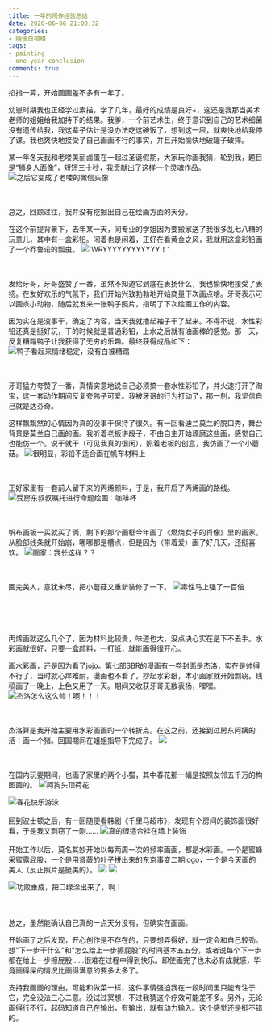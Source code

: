 ```yaml
---
title: 一年的闯作经验总结 
date: 2020-06-06 21:00:32
categories:
- 随便白相相
tags: 
- painting
- one-year conclusion
comments: true
---
```


掐指一算，开始画画差不多有一年了。

幼崽时期我也正经学过素描，学了几年，最好的成绩是良好+，这还是我那当美术老师的姐姐给我加持下的结果。我爹，一个前艺术生，终于意识到自己的艺术细菌没有遗传给我，我这辈子估计是没办法吃这碗饭了，想到这一层，就爽快地给我停了课。我也爽快地接受了自己画画不行的事实，并且开始愉快地破罐子破摔。

某一年冬天我和老喽美丽卤蛋在一起过圣诞假期，大家玩你画我猜，轮到我，题目是“狮身人面像”，短短三十秒，我贡献出了这样一个灵魂作品。
![](<https://tva1.sinaimg.cn/large/007S8ZIlgy1gfjgo49i51j30v60tljsw.jpg>"之后它变成了老喽的微信头像")

<br/><br/>总之，回顾过往，我并没有挖掘出自己在绘画方面的天分。

在这个前提背景下，去年某一天，同专业的学姐因为要搬家送了我很多乱七八糟的玩意儿，其中有一盒彩铅。闲着也是闲着，正好在看黄金之风，我就用这盒彩铅画了一个乔鲁诺的瓢虫。
![](<https://tva1.sinaimg.cn/large/007S8ZIlgy1gfjgzinmd0j30u0140hdt.jpg>"'WRYYYYYYYYYYYY！'")


<br/><br/>发给牙哥，牙哥盛赞了一番，虽然不知道它到底在表扬什么，我也愉快地接受了表扬。在友好欢乐的气氛下，我们开始兴致勃勃地开始商量下次画点啥。牙哥表示可以画点小动物，随后就发来一张鸭子照片，指明了下次绘画工作的内容。

因为实在是没事干，确定了内容，当天我就撸起袖子干了起来。不得不说，水性彩铅还真是挺好玩，干的时候就是普通彩铅，上水之后就有油画棒的感觉。那一天，反复糟蹋鸭子让我获得了无穷的乐趣。最终获得成品如下：
![](<https://tva1.sinaimg.cn/large/007S8ZIlgy1gfjhdid7atj30u014041d.jpg>"鸭子看起来情绪稳定，没有白被糟蹋") 

<br/><br/>牙哥猛力夸赞了一番，真情实意地说自己必须搞一套水性彩铅了，并火速打开了淘宝，这一套动作期间反复夸鸭子可爱。我被牙哥的行为打动了，那一刻，我坚信自己就是达芬奇。

这样飘飘然的心情因为真的没事干保持了很久。有一回看迪兰莫兰的脱口秀，舞台背景是莫兰自己画的画。我听着老板讲段子，不由自主开始琢磨这些画，感觉自己也能仿一个。说干就干（可见我真的很闲），照着老板的创意，我仿画了一个小蘑菇。
![](<https://tva1.sinaimg.cn/large/007S8ZIlgy1gfjhupkzwwj30u0140n2k.jpg> "很明显，彩铅不适合画在帆布材料上")

<br/><br/>
正好家里有一套前人留下来的丙烯颜料，于是，我开启了丙烯画的路线。
![](<https://tva1.sinaimg.cn/large/007S8ZIlgy1gfji8blji4j30u0140ak4.jpg> "受房东叔叔嘱托进行命题绘画：咖啡杯") 

<br/><br/>
帆布画板一买就买了俩，剩下的那个画框今年画了《燃烧女子的肖像》里的画家。从脸部线条就开始崩，哪哪都是槽点，但是因为（带着爱）画了好几天，还挺喜欢。
![](<https://tva1.sinaimg.cn/large/007S8ZIlgy1gfjibiejtij30u01404qq.jpg> "画家：我长这样？？")

<br/><br/>
画完美人，意犹未尽，把小蘑菇又重新装修了一下。
![](<https://tva1.sinaimg.cn/large/007S8ZIlgy1gfjigcf9gzj30u01404qr.jpg> "毒性马上强了一百倍")

<br/><br/>
<br/><br/>
丙烯画就这么几个了，因为材料比较贵，味道也大，没点决心实在是下不去手。水彩画就很好，只要一盒颜料，一打纸，就能画得很开心。

画水彩画，还是因为看了jojo。第七部SBR的漫画有一卷封面是杰洛，实在是帅得不行了，当时就心痒难耐，漫画也不看了，抄起水彩纸，本小画家就开始剽窃。线稿画了一晚上，上色又用了一天。期间又收获牙哥无数表扬，嘿嘿。
![](<https://tva1.sinaimg.cn/large/007S8ZIlgy1gfkbpe7q63j30u01404qq.jpg> "杰洛怎么这么帅！啊！！！")

<br/><br/>
杰洛算是我开始主要用水彩画画的一个转折点。在这之前，还接到过房东阿姨的活：画一个猪。回国期间在姐姐指导下完成了。
![](<https://tva1.sinaimg.cn/large/007S8ZIlgy1gfkbph5jd7j31400u0b2a.jpg>)

<br/><br/>
在国内玩耍期间，也画了家里的两个小猫，其中春花那一幅是按照友邻五千万的构图画的。
![](<https://tva1.sinaimg.cn/large/007S8ZIlgy1gfjiyiehr1j31410u0hdu.jpg> "阿狗头顶荷花")

![](<https://tva1.sinaimg.cn/large/007S8ZIlgy1gfjiylk6j9j30u01407wj.jpg> "春花快乐游泳")
<br/><br/>
回到波士顿之后，有一回随便看韩剧《千里马超市》，发现有个房间的装饰画很好看，于是我又剽窃了一刚……
![](<https://tva1.sinaimg.cn/large/007S8ZIlgy1gfkbpk6s4pj31400u0x6p.jpg> "真的很适合挂在墙上装饰")
<br/><br/>
开始工作以后，莫名其妙开始以每两周一次的频率画画，都是水彩画。一个是蜜蜂采蜜露屁股，一个是用肾蕨的叶子拼出来的东京事变二期logo，一个是今天画的美人（反正照片是挺美的）。
![](<https://tva1.sinaimg.cn/large/007S8ZIlgy1gfkbpky2edj30u00min30.jpg>)
![](<https://tva1.sinaimg.cn/large/007S8ZIlgy1gfjjfy379jj30u0140npf.jpg>)

![](<https://tva1.sinaimg.cn/large/007S8ZIlgy1gfmuiwycp1j30u60u04qq.jpg> "功败垂成，把口绿涂出来了，啊！")
<br/><br/>
<br/><br/>
总之，虽然能确认自己真的一点天分没有，但确实在画画。

开始画了之后发现，开心创作是不存在的，只要想弄得好，就一定会和自己较劲。想"下一步干什么"和"怎么给上一步擦屁股"的时间基本五五分，或者说每个下一步都在给上一步擦屁股……很难在过程中得到快乐。即使画完了也未必有成就感，毕竟画得屎的情况比画得满意的要多太多了。

支持我画画的理由，可能和做菜一样，这件事情强迫我在一段时间里只能专注于它，完全没法三心二意。没试过冥想，不过我猜这个疗效可能差不多。另外，无论画得行不行，起码知道自己在输出，有输出，就有动力输入。这个感觉还是挺不错的。